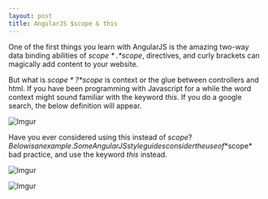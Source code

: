 ```yaml
---
layout: post
title: AngularJS $scope & this
---
```


One of the first things you learn with AngularJS is the amazing two-way data binding abilities of *$scope*. *$scope*, directives, and curly brackets can magically add content to your website. 

But what is *$scope*?  *$scope* is context or the glue between controllers and html. If you have been programming with Javascript for a while the word context might sound familiar with the keyword *this*. If you do a google search, the below definition will appear.

![Imgur](http://i.imgur.com/OXG9Lwx.png?1)


Have you ever considered using this instead of $scope? Below is an example. Some AngularJS style guides consider the use of  *$scope* bad practice, and use the keyword *this* instead. 

![Imgur](http://i.imgur.com/GJmCZlp.png)

![Imgur](http://i.imgur.com/uOQTT50.png)
